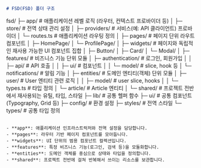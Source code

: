 ```markdown
# FSD(FSD) 폴더 구조
```

fsd/
├─ app/ # 애플리케이션 레벨 로직 (라우터, 컨텍스트 프로바이더 등)
│ ├─ store/ # 전역 상태 관리 설정
│ ├─ providers/ # 서비스(예: API 클라이언트) 프로바이더
│ └─ routes.ts # 애플리케이션 라우팅 정의
│
├─ pages/ # 페이지 단위 라우트 컴포넌트
│ ├─ HomePage/
│ └─ ProfilePage/
│
├─ widgets/ # 페이지와 독립적인 재사용 가능한 UI 컴포넌트 집합
│ ├─ Button/
│ ├─ Card/
│ └─ Modal/
│
├─ features/ # 비즈니스 기능 단위 모듈
│ ├─ authentication/ # 로그인, 회원가입
│ │ ├─ api/ # API 호출
│ │ ├─ ui/ # 컴포넌트
│ │ └─ model/ # slice, hook 등
│ └─ notifications/ # 알림 기능
│
├─ entities/ # 도메인 엔티티(객체) 단위 모듈
│ ├─ user/ # User 엔티티 관련 로직
│ │ ├─ model/ # user slice, hooks
│ │ └─ types.ts # 타입 정의
│ └─ article/ # Article 엔티티
│
└─ shared/ # 프로젝트 전반에서 재사용되는 유틸, 타입, 스타일
├─ lib/ # 공통 헬퍼 함수
├─ ui/ # 공통 컴포넌트 (Typography, Grid 등)
├─ config/ # 환경 설정
├─ styles/ # 전역 스타일
└─ types/ # 공통 타입 정의

```

- **app**: 애플리케이션 인프라스트럭처와 전역 설정을 담당합니다.
- **pages**: 라우터 기반 페이지 컴포넌트를 모아둡니다.
- **widgets**: UI 단위의 범용 컴포넌트 컬렉션입니다.
- **features**: 특정 비즈니스 기능(로그인, 검색 등)을 모듈화합니다.
- **entities**: 도메인 객체를 중심으로 상태와 타입을 정의합니다.
- **shared**: 프로젝트 전반에 걸쳐 반복해서 쓰이는 리소스를 보관합니다.
```

